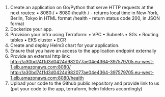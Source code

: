 1) Create an application on Go/Python that serve HTTP requests at the next routes:
•⁠  ⁠8080:/
•⁠  ⁠8080:/health
/ - returns local time in New-York, Berlin, Tokyo in HTML format
/health - return status code 200, in JSON format
2) Dockerize your app.
3) Provision your infra using Terraform:
•⁠  ⁠VPC
•⁠  ⁠Subnets
•⁠  ⁠SGs
•⁠  ⁠Routing tables
•⁠  ⁠EKS cluster
•⁠  ⁠ECR
4) Create and deploy Helm3 chart for your application.
5) Ensure that you have an access to the application endpoint externally
6) Provide an external http link:
http://a30bd74f1d3d0424d982077ae04e4364-397579705.eu-west-1.elb.amazonaws.com:8080/
http://a30bd74f1d3d0424d982077ae04e4364-397579705.eu-west-1.elb.amazonaws.com:8080/health
7) Upload your code to the Github public repository and provide link to us (put your code to the app, terraform, helm folders accordingly)